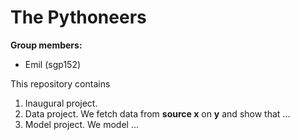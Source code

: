 # The Pythoneers

**Group members:**
- Emil (sgp152)


This repository contains  
1. Inaugural project. 
2. Data project. We fetch data from **source x** on **y** and show that ...
3. Model project. We model ...
